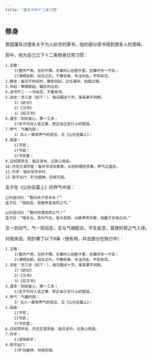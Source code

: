 ```yaml
---
title: '曾夫子的十二条习惯'
---
```

## 修身

曾国藩写过很多关于为人处世的家书，他的部分家书得到很多人的青睐。

其中，他为自己立下十二条修身日常习惯：

    1.主敬：
        1)整齐严肃，无时不惧。无事时心在腔子里，应事时专一不杂；
        2)清明在躬，如日之升。宁静安泰，专注内在，不存杂念。
    2.静坐：每日不拘何时，静坐四刻，正位凝命，如鼎之镇。
    3.早起：黎明即起，醒后勿沾恋。
    4.读书不二：一书未完，不看他书。
    5.读史：念三史（如下：），每日圈点十页，虽有事不间断。
        1)《史记》
        2)《汉书》
        3)《后汉书》
    6.谨言：刻刻留心，第一工夫；
        1)无不可对人言之事，修正自己言行上的错误。
    7.养气：气藏丹田；
        1）古人一直有养气的说法，见《公孙丑篇上》；
    8.保身：
        1)节劳；
        2)节欲；
        3)节饮食；
    9.日知其所无：每日读书，记录心得语。
    10.月无忘其所能：每月作诗文数首，以验积理的多寡，养气之盛否。
    11.作字：饭后写字半时。
    12.夜不出门：旷功疲神，切戒切戒。

孟子在《公孙丑篇上》的养气中说：

    公孙丑问曰：“敢问夫子恶乎长？”  
    孟子曰：“我知言，我善养吾浩然之气。”

    公孙丑问曰：“敢问何谓浩然之气？”
    孟子曰：“难言也。其为气也，至大至刚，以直养而无害，则塞于天地之间。”

志一则动气，气一则动志，志与气相配合，不生妄念，莫使奸邪之气入体。

对我来说，则抄袭了以下8条（很有用，并且部分在执行中）：

    1.主敬：
        1)整齐严肃，无时不惧。无事时心在腔子里，应事时专一不杂；
        2)清明在躬，如日之升。宁静安泰，专注内在，不存杂念。
    2.读史：念三史（如下：），每日圈点十页，虽有事不间断。
        1)《史记》
        2)《汉书》
        3)《后汉书》
    3.谨言：刻刻留心，第一工夫；
        1)无不可对人言之事，修正自己言行上的错误。
    4.养气：气藏丹田；
        1）古人一直有养气的说法，见《公孙丑篇上》；
    5.保身：
        1)节劳；
        2)节欲；
        3)节饮食；
    6.日知其所无，月无忘其所能：每日读书，记录心得语。
    7.作字：
        1)坚持练字；
    8.夜不出门：
        1)旷功疲神，切戒切戒。

